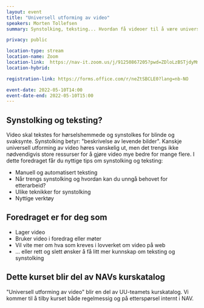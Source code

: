 ```yaml
---
layout: event
title: "Universell utforming av video"
speakers: Morten Tollefsen
summary: Synstolking, teksting... Hvordan få videoer til å være universelt utformet? Kurset blir del av NAVs interne kurskatalog.

privacy: public

location-type: stream
location-name: Zoom
location-link:  https://nav-it.zoom.us/j/91250867205?pwd=ZDloLzBSTjdyMmU2YXZNbDE2Nm84dz09
location-hybrid:

registration-link: https://forms.office.com/r/neZtSBCLE0?lang=nb-NO

event-date: 2022-05-10T14:00
event-date-end: 2022-05-10T15:00
---
```


## Synstolking og teksting?
Video skal tekstes for hørselshemmede og synstolkes for blinde og svaksynte. Synstolking betyr: "beskrivelse av levende bilder".
Kanskje universell utforming av video høres vanskelig ut, men det trengs ikke nødvendigvis store ressurser for å gjøre video mye bedre for mange flere. I dette foredraget får du nyttige tips om synstolking og teksting:
* Manuell og automatisert teksting
* Når trengs synstolking og hvordan kan du unngå behovet for etterarbeid?
* Ulike teknikker for synstolking
* Nyttige verktøy 

## Foredraget er for deg som
* Lager video
* Bruker video i foredrag eller møter
* Vil vite mer om hva som kreves i lovverket om video på web
* ... eller rett og slett ønsker å få litt mer kunnskap om teksting og synstolking

## Dette kurset blir del av NAVs kurskatalog
"Universell utforming av video" blir en del av UU-teamets kurskatalog.  Vi kommer til å tilby kurset både regelmessig og på etterspørsel internt i NAV. 
